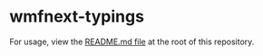 # wmfnext-typings

For usage, view the [README.md file](https://github.com/patricklafrance/wmfnext-host) at the root of this repository.
